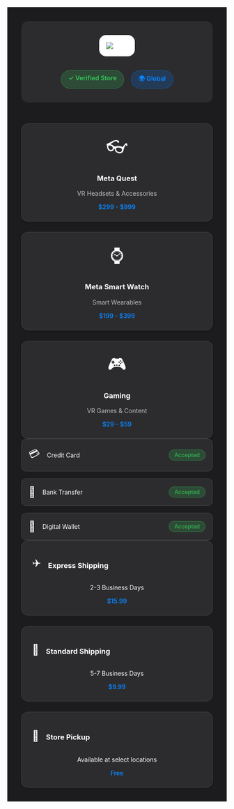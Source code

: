 <div class="retail-container dark">
  <div class="store-header">
    <div class="logo-section">
      <img src="https://upload.wikimedia.org/wikipedia/commons/thumb/7/7b/Meta_Platforms_Inc._logo.svg/512px-Meta_Platforms_Inc._logo.svg.png" alt="Meta" class="store-logo">
    </div>
    <div class="store-info">
      <div class="badges">
        <span class="badge verified">✓ Verified Store</span>
        <span class="badge global">🌍 Global</span>
      </div>
    </div>
  </div>

  <div class="product-categories">
    <AccordionItem type="cyber" title="Available Products" icon="🛍️" status="IN STOCK">
      <div class="categories-grid">
        <div class="category-card">
          <span class="category-icon">👓</span>
          <h3>Meta Quest</h3>
          <p>VR Headsets & Accessories</p>
          <span class="price-range">$299 - $999</span>
        </div>
        <div class="category-card">
          <span class="category-icon">⌚</span>
          <h3>Meta Smart Watch</h3>
          <p>Smart Wearables</p>
          <span class="price-range">$199 - $399</span>
        </div>
        <div class="category-card">
          <span class="category-icon">🎮</span>
          <h3>Gaming</h3>
          <p>VR Games & Content</p>
          <span class="price-range">$29 - $59</span>
        </div>
      </div>
    </AccordionItem>
  </div>

  <div class="payment-section">
    <AccordionItem type="neon" title="Payment Methods" icon="💳" status="SECURE">
      <div class="payment-grid">
        <div class="payment-method">
          <span class="method-icon">💳</span>
          <span class="method-name">Credit Card</span>
          <span class="method-status accepted">Accepted</span>
        </div>
        <div class="payment-method">
          <span class="method-icon">🏦</span>
          <span class="method-name">Bank Transfer</span>
          <span class="method-status accepted">Accepted</span>
        </div>
        <div class="payment-method">
          <span class="method-icon">📱</span>
          <span class="method-name">Digital Wallet</span>
          <span class="method-status accepted">Accepted</span>
        </div>
      </div>
    </AccordionItem>
  </div>

  <div class="shipping-section">
    <AccordionItem type="hologram" title="Shipping Info" icon="🚚" status="AVAILABLE">
      <div class="shipping-options">
        <div class="shipping-option">
          <div class="option-header">
            <span class="option-icon">✈️</span>
            <h3>Express Shipping</h3>
          </div>
          <p>2-3 Business Days</p>
          <span class="shipping-price">$15.99</span>
        </div>
        <div class="shipping-option">
          <div class="option-header">
            <span class="option-icon">🚚</span>
            <h3>Standard Shipping</h3>
          </div>
          <p>5-7 Business Days</p>
          <span class="shipping-price">$9.99</span>
        </div>
        <div class="shipping-option">
          <div class="option-header">
            <span class="option-icon">🏪</span>
            <h3>Store Pickup</h3>
          </div>
          <p>Available at select locations</p>
          <span class="shipping-price">Free</span>
        </div>
      </div>
    </AccordionItem>
  </div>
</div>

<style>
.retail-container.dark {
  background: #1c1c1e;
  color: #ffffff;
}

.store-header {
  text-align: center;
  margin-bottom: 3rem;
  padding: 2rem;
  background: #2c2c2e;
  border-radius: 1rem;
}

.store-logo {
  max-width: 200px;
  height: auto;
  margin-bottom: 1rem;
  background: #fff;
  padding: 1rem;
  border-radius: 1rem;
}

.badge {
  padding: 0.5rem 1rem;
  border-radius: 2rem;
  font-size: 0.9rem;
  font-weight: 600;
}

.badge.verified {
  background: rgba(52, 199, 89, 0.2);
  color: #34c759;
  border: 1px solid rgba(52, 199, 89, 0.4);
}

.badge.global {
  background: rgba(0, 122, 255, 0.2);
  color: #0a84ff;
  border: 1px solid rgba(0, 122, 255, 0.4);
}

.category-card {
  background: #2c2c2e;
  color: #fff;
  border: 1px solid rgba(255, 255, 255, 0.1);
}

.category-card p {
  color: rgba(255, 255, 255, 0.7);
}

.price-range {
  color: #0a84ff;
  font-weight: 600;
}

.payment-method {
  background: #2c2c2e;
  border: 1px solid rgba(255, 255, 255, 0.1);
  color: #fff;
}

.method-status.accepted {
  background: rgba(52, 199, 89, 0.2);
  color: #34c759;
  border: 1px solid rgba(52, 199, 89, 0.4);
}

.shipping-option {
  background: #2c2c2e;
  border: 1px solid rgba(255, 255, 255, 0.1);
  color: #fff;
}

.shipping-price {
  color: #0a84ff;
  font-weight: 600;
}

.retail-container {
  max-width: 1200px;
  margin: 0 auto;
  padding: 2rem;
}

.badges {
  display: flex;
  gap: 1rem;
  justify-content: center;
  margin-top: 1rem;
}

.categories-grid {
  display: grid;
  grid-template-columns: repeat(auto-fit, minmax(250px, 1fr));
  gap: 1.5rem;
}

.category-card {
  border-radius: 1rem;
  padding: 1.5rem;
  text-align: center;
  transition: transform 0.3s ease;
  box-shadow: 0 4px 6px rgba(0, 0, 0, 0.1);
}

.category-card:hover {
  transform: translateY(-5px);
}

.category-icon {
  font-size: 2.5rem;
  margin-bottom: 1rem;
  display: block;
}

.payment-grid {
  display: grid;
  gap: 1rem;
}

.payment-method {
  display: flex;
  align-items: center;
  gap: 1rem;
  padding: 1rem;
  border-radius: 0.75rem;
}

.method-icon {
  font-size: 1.5rem;
}

.method-status {
  margin-left: auto;
  padding: 0.25rem 0.75rem;
  border-radius: 1rem;
  font-size: 0.8rem;
}

.shipping-options {
  display: grid;
  grid-template-columns: repeat(auto-fit, minmax(250px, 1fr));
  gap: 1.5rem;
}

.shipping-option {
  border-radius: 1rem;
  padding: 1.5rem;
  text-align: center;
}

.option-header {
  display: flex;
  align-items: center;
  gap: 1rem;
  margin-bottom: 1rem;
}

.option-icon {
  font-size: 1.5rem;
}
</style>